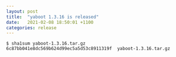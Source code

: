 ```yaml
---
layout: post
title:  "yaboot 1.3.16 is released"
date:   2021-02-08 18:50:01 +1100
categories: release
---
```

    $ sha1sum yaboot-1.3.16.tar.gz
    6c87bb041e8dc569b624d99ec5a5d53c8911319f  yaboot-1.3.16.tar.gz
